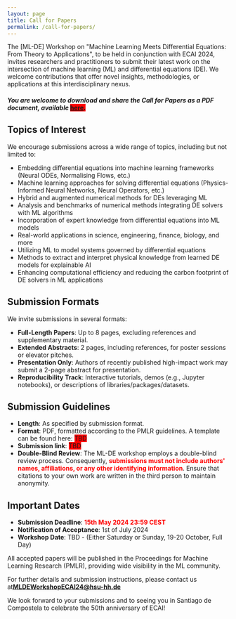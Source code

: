 ```yaml
---
layout: page
title: Call for Papers
permalink: /call-for-papers/
---
```


The [ML-DE] Workshop on "Machine Learning Meets Differential Equations: From Theory to Applications", to be held in conjunction with ECAI 2024, invites researchers and practitioners to submit their latest work on the intersection of machine learning (ML) and differential equations (DE). We welcome contributions that offer novel insights, methodologies, or applications at this interdisciplinary nexus.

#### *You are welcome to download and share the Call for Papers as a PDF document, available* <span style="background-color:red">[here](/assets/pdfs/call-for-papers-2024.pdf).</span>

## Topics of Interest

We encourage submissions across a wide range of topics, including but not limited to:

- Embedding differential equations into machine learning frameworks (Neural ODEs, Normalising Flows, etc.)
- Machine learning approaches for solving differential equations (Physics-Informed Neural Networks, Neural Operators, etc.)
- Hybrid and augmented numerical methods for DEs leveraging ML
- Analysis and benchmarks of numerical methods integrating DE solvers with ML algorithms
- Incorporation of expert knowledge from differential equations into ML models
- Real-world applications in science, engineering, finance, biology, and more
- Utilizing ML to model systems governed by differential equations
- Methods to extract and interpret physical knowledge from learned DE models for explainable AI
- Enhancing computational efficiency and reducing the carbon footprint of DE solvers in ML applications

## Submission Formats

We invite submissions in several formats:

- **Full-Length Papers**: Up to 8 pages, excluding references and supplementary material.
- **Extended Abstracts**: 2 pages, including references, for poster sessions or elevator pitches.
- **Presentation Only**: Authors of recently published high-impact work may submit a 2-page abstract for presentation.
- **Reproducibility Track**: Interactive tutorials, demos (e.g., Jupyter notebooks), or descriptions of libraries/packages/datasets.

## Submission Guidelines

- **Length**: As specified by submission format.
- **Format**: PDF, formatted according to the PMLR guidelines. A template can be found here: <span style="background-color:red">TBD</span>
- **Submission link**: <span style="background-color:red">TBD</span>
- **Double-Blind Review**: The ML-DE workshop employs a double-blind review process. Consequently, **<span style="color:red">submissions must not include authors' names, affiliations, or any other identifying information</span>**. Ensure that citations to your own work are written in the third person to maintain anonymity.

## Important Dates

- **Submission Deadline**: <span style="color:red">**15th May 2024 23:59 CEST**</span>
- **Notification of Acceptance**: 1st of July 2024
- **Workshop Date**: TBD - (Either Saturday or Sunday, 19-20 October, Full Day)

All accepted papers will be published in the Proceedings for Machine Learning Research (PMLR), providing wide visibility in the ML community.

<p>For further details and submission instructions, please contact us at<strong><a href="mailto:MLDEWorkshopECAI24@hsu-hh.de">MLDEWorkshopECAI24@hsu-hh.de</a></strong></p>


We look forward to your submissions and to seeing you in Santiago de Compostela to celebrate the 50th anniversary of ECAI!
